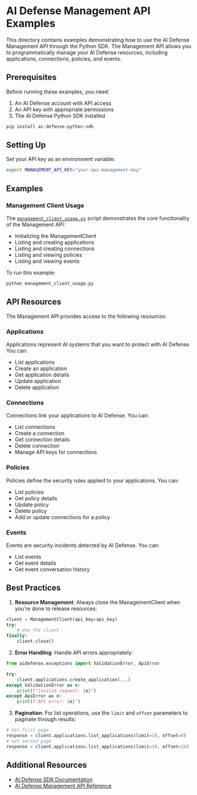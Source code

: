# AI Defense Management API Examples

This directory contains examples demonstrating how to use the AI Defense Management API through the Python SDK. The Management API allows you to programmatically manage your AI Defense resources, including applications, connections, policies, and events.

## Prerequisites

Before running these examples, you need:

1. An AI Defense account with API access
2. An API key with appropriate permissions
3. The AI Defense Python SDK installed

```bash
pip install ai-defense-python-sdk
```

## Setting Up

Set your API key as an environment variable:

```bash
export MANAGEMENT_API_KEY="your-api-management-key"
```

## Examples

### Management Client Usage

The [`management_client_usage.py`](./management_client_usage.py) script demonstrates the core functionality of the Management API:

- Initializing the ManagementClient
- Listing and creating applications
- Listing and creating connections
- Listing and viewing policies
- Listing and viewing events

To run this example:

```bash
python management_client_usage.py
```

## API Resources

The Management API provides access to the following resources:

### Applications

Applications represent AI systems that you want to protect with AI Defense. You can:

- List applications
- Create an application
- Get application details
- Update application
- Delete application

### Connections

Connections link your applications to AI Defense. You can:

- List connections
- Create a connection
- Get connection details
- Delete connection
- Manage API keys for connections

### Policies

Policies define the security rules applied to your applications. You can:

- List policies
- Get policy details
- Update policy
- Delete policy
- Add or update connections for a policy

### Events

Events are security incidents detected by AI Defense. You can:

- List events
- Get event details
- Get event conversation history

## Best Practices

1. **Resource Management**: Always close the ManagementClient when you're done to release resources:

```python
client = ManagementClient(api_key=api_key)
try:
    # Use the client
finally:
    client.close()
```

2. **Error Handling**: Handle API errors appropriately:

```python
from aidefense.exceptions import ValidationError, ApiError

try:
    client.applications.create_application(...)
except ValidationError as e:
    print(f"Invalid request: {e}")
except ApiError as e:
    print(f"API error: {e}")
```

3. **Pagination**: For list operations, use the `limit` and `offset` parameters to paginate through results:

```python
# Get first page
response = client.applications.list_applications(limit=10, offset=0)
# Get second page
response = client.applications.list_applications(limit=10, offset=10)
```

## Additional Resources

- [AI Defense SDK Documentation](https://github.com/cisco-ai-defense/ai-defense-python-sdk)
- [AI Defense Management API Reference](https://api.security.cisco.com/api/ai-defense/v1)
